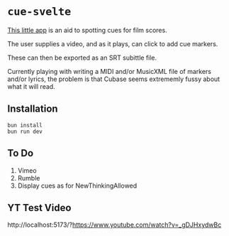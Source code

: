 # `cue-svelte`

[This little app](https://leegee.github.io/cue-svelete/) is an aid to spotting cues for film scores.

The user supplies a video, and as it plays, can click to add cue markers.

These can then be exported as an SRT subittle file.

Currently playing with writing a MIDI and/or MusicXML file of markers and/or lyrics,
the problem is that Cubase seems extrememly fussy about what it will read.

## Installation

    bun install
    bun run dev

## To Do

1. Vimeo
1. Rumble
1. Display cues as for NewThinkingAllowed

## YT Test Video

http://localhost:5173/?https://www.youtube.com/watch?v=_gDJHxydwBc

